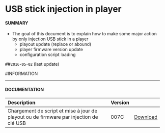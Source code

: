# USB stick injection in player

#### **SUMMARY**
- The goal of this document is to explain how to make some major action by only injection USB stick in a player
	- playout update (replace or abound)
	- player firmware version update
	- configuration script loading

##`2016-05-02` (last update)

#INFORMATION
***********************************************************************
#### **DOCUMENTATION**
| Description                                                                      | Version |                 |
| :------------------------------------------------------------------------------- | :-------| :-------------- |
| Chargement de script et mise à jour de playout ou de firmware par injection de clé USB | 007C    | [Download](https://github.com/innes-labs/archives/blob/main/downloads/application-notes/Chargement-de-script-et-mise-a-jour-de-playout-ou-de-firmware-par-injection-de-clé-USB-007C_fr.pdf) |







